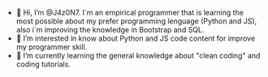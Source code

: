 - 👋 Hi, I’m @J4z0N7. I´m an empirical programmer that is learning the most possible about my prefer programming lenguage (Python and JS), also i´m improving the knowledge in Bootstrap and SQL.
- 👀 I’m interested in know about Python and JS code content for improve my programmer skill.
- 🌱 I’m currently learning the general knowledge about "clean coding" and coding tutorials.

<!---
J4z0N7/J4z0N7 is a ✨ special ✨ repository because its `README.md` (this file) appears on your GitHub profile.
You can click the Preview link to take a look at your changes.
--->
